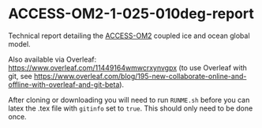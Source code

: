 # ACCESS-OM2-1-025-010deg-report

Technical report detailing the [ACCESS-OM2](https://github.com/OceansAus/access-om2) coupled ice and ocean global model.

Also available via Overleaf: <https://www.overleaf.com/11449164wmwcrxynvgpx>
(to use Overleaf with git, see <https://www.overleaf.com/blog/195-new-collaborate-online-and-offline-with-overleaf-and-git-beta>).

After cloning or downloading you will need to run `RUNME.sh` before you can latex the .tex file with `gitinfo` set to `true`. This should only need to be done once.


